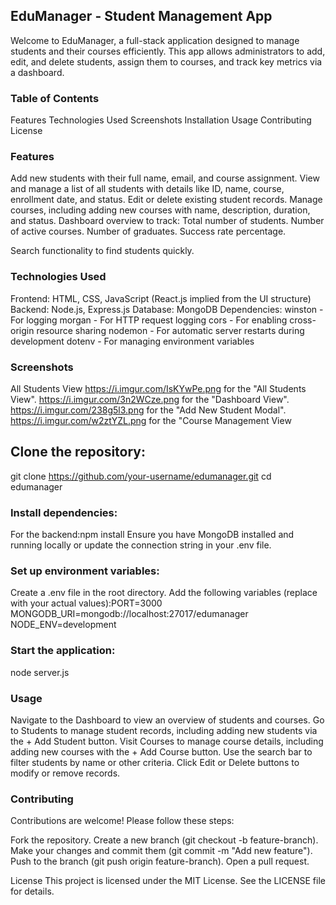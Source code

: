 ## EduManager - Student Management App
Welcome to EduManager, a full-stack application designed to manage students and their courses efficiently. This app allows administrators to add, edit, and delete students, assign them to courses, and track key metrics via a dashboard.

### Table of Contents
Features
Technologies Used
Screenshots
Installation
Usage
Contributing
License

### Features

Add new students with their full name, email, and course assignment.
View and manage a list of all students with details like ID, name, course, enrollment date, and status.
Edit or delete existing student records.
Manage courses, including adding new courses with name, description, duration, and status.
Dashboard overview to track:
Total number of students.
Number of active courses.
Number of graduates.
Success rate percentage.


Search functionality to find students quickly.

### Technologies Used

Frontend: HTML, CSS, JavaScript (React.js implied from the UI structure)
Backend: Node.js, Express.js
Database: MongoDB
Dependencies:
winston - For logging
morgan - For HTTP request logging
cors - For enabling cross-origin resource sharing
nodemon - For automatic server restarts during development
dotenv - For managing environment variables



### Screenshots
All Students View
https://i.imgur.com/IsKYwPe.png for the "All Students View".
https://i.imgur.com/3n2WCze.png for the "Dashboard View".
https://i.imgur.com/238g5l3.png for the "Add New Student Modal".
https://i.imgur.com/w2ztYZL.png for the "Course Management View

## Clone the repository:
git clone https://github.com/your-username/edumanager.git
cd edumanager


### Install dependencies:

For the backend:npm install
Ensure you have MongoDB installed and running locally or update the connection string in your .env file.


### Set up environment variables:

Create a .env file in the root directory.
Add the following variables (replace with your actual values):PORT=3000
MONGODB_URI=mongodb://localhost:27017/edumanager
NODE_ENV=development




### Start the application:
node server.js


### Usage

Navigate to the Dashboard to view an overview of students and courses.
Go to Students to manage student records, including adding new students via the + Add Student button.
Visit Courses to manage course details, including adding new courses with the + Add Course button.
Use the search bar to filter students by name or other criteria.
Click Edit or Delete buttons to modify or remove records.

### Contributing
Contributions are welcome! Please follow these steps:

Fork the repository.
Create a new branch (git checkout -b feature-branch).
Make your changes and commit them (git commit -m "Add new feature").
Push to the branch (git push origin feature-branch).
Open a pull request.

License
This project is licensed under the MIT License. See the LICENSE file for details.
